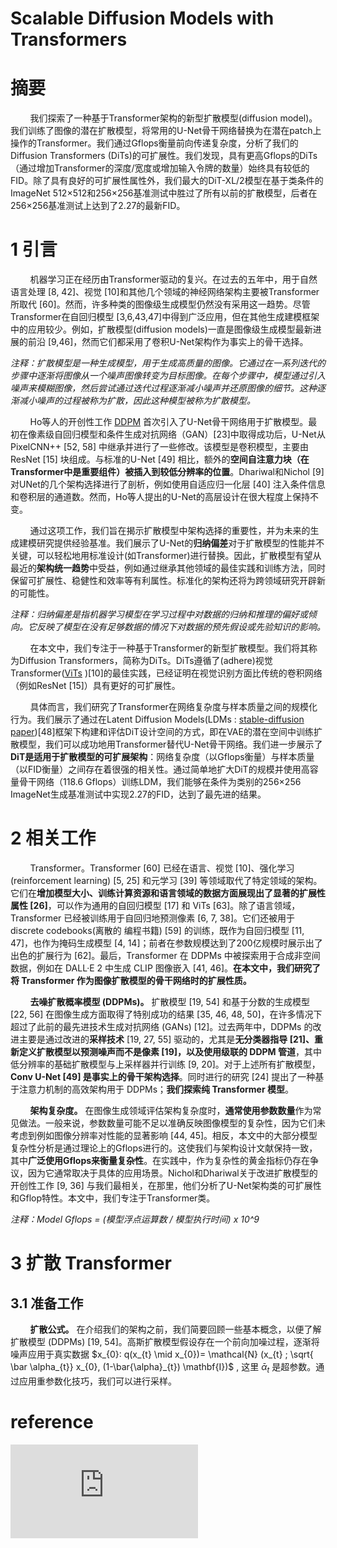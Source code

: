 # Scalable Diffusion Models with Transformers

# 摘要
&nbsp;&nbsp;&nbsp;&nbsp;&nbsp;&nbsp;&nbsp;&nbsp;我们探索了一种基于Transformer架构的新型扩散模型(diffusion model)。我们训练了图像的潜在扩散模型，将常用的U-Net骨干网络替换为在潜在patch上操作的Transformer。我们通过Gflops衡量前向传递复杂度，分析了我们的Diffusion Transformers (DiTs)的可扩展性。我们发现，具有更高Gflops的DiTs（通过增加Transformer的深度/宽度或增加输入令牌的数量）始终具有较低的FID。除了具有良好的可扩展性属性外，我们最大的DiT-XL/2模型在基于类条件的ImageNet 512×512和256×256基准测试中胜过了所有以前的扩散模型，后者在256×256基准测试上达到了2.27的最新FID。 <br>

# 1 引言
&nbsp;&nbsp;&nbsp;&nbsp;&nbsp;&nbsp;&nbsp;&nbsp;机器学习正在经历由Transformer驱动的复兴。在过去的五年中，用于自然语言处理 [8, 42]、视觉 [10]和其他几个领域的神经网络架构主要被Transformer所取代 [60]。然而，许多种类的图像级生成模型仍然没有采用这一趋势。尽管Transformer在自回归模型 [3,6,43,47]中得到广泛应用，但在其他生成建模框架中的应用较少。例如，扩散模型(diffusion models)一直是图像级生成模型最新进展的前沿 [9,46]，然而它们都采用了卷积U-Net架构作为事实上的骨干选择。<br>

*注释：扩散模型是一种生成模型，用于生成高质量的图像。它通过在一系列迭代的步骤中逐渐将图像从一个噪声图像转变为目标图像。在每个步骤中，模型通过引入噪声来模糊图像，然后尝试通过迭代过程逐渐减小噪声并还原图像的细节。这种逐渐减小噪声的过程被称为扩散，因此这种模型被称为扩散模型。* <br>

&nbsp;&nbsp;&nbsp;&nbsp;&nbsp;&nbsp;&nbsp;&nbsp;Ho等人的开创性工作 [DDPM](https://arxiv.org/pdf/2006.11239.pdf) 首次引入了U-Net骨干网络用于扩散模型。最初在像素级自回归模型和条件生成对抗网络（GAN）[23]中取得成功后，U-Net从PixelCNN++ [52, 58] 中继承并进行了一些修改。该模型是卷积模型，主要由ResNet [15] 块组成。与标准的U-Net [49] 相比，额外的**空间自注意力块（在Transformer中是重要组件）被插入到较低分辨率的位置**。Dhariwal和Nichol [9] 对UNet的几个架构选择进行了剖析，例如使用自适应归一化层 [40] 注入条件信息和卷积层的通道数。然而，Ho等人提出的U-Net的高层设计在很大程度上保持不变。<br>

&nbsp;&nbsp;&nbsp;&nbsp;&nbsp;&nbsp;&nbsp;&nbsp;通过这项工作，我们旨在揭示扩散模型中架构选择的重要性，并为未来的生成建模研究提供经验基准。我们展示了U-Net的**归纳偏差**对于扩散模型的性能并不关键，可以轻松地用标准设计(如Transformer)进行替换。因此，扩散模型有望从最近的**架构统一趋势**中受益，例如通过继承其他领域的最佳实践和训练方法，同时保留可扩展性、稳健性和效率等有利属性。标准化的架构还将为跨领域研究开辟新的可能性。<br>

*注释：归纳偏差是指机器学习模型在学习过程中对数据的归纳和推理的偏好或倾向。它反映了模型在没有足够数据的情况下对数据的预先假设或先验知识的影响。* <br>

&nbsp;&nbsp;&nbsp;&nbsp;&nbsp;&nbsp;&nbsp;&nbsp;在本文中，我们专注于一种基于Transformer的新型扩散模型。我们将其称为Diffusion Transformers，简称为DiTs。DiTs遵循了(adhere)视觉Transformer([ViTs](https://arxiv.org/pdf/2010.11929.pdf) )[10]的最佳实践，已经证明在视觉识别方面比传统的卷积网络（例如ResNet [15]）具有更好的可扩展性。<br>

&nbsp;&nbsp;&nbsp;&nbsp;&nbsp;&nbsp;&nbsp;&nbsp;具体而言，我们研究了Transformer在网络复杂度与样本质量之间的规模化行为。我们展示了通过在Latent Diffusion Models(LDMs : [stable-diffusion paper](https://arxiv.org/pdf/2112.10752.pdf))[48]框架下构建和评估DiT设计空间的方式，即在VAE的潜在空间中训练扩散模型，我们可以成功地用Transformer替代U-Net骨干网络。我们进一步展示了**DiT是适用于扩散模型的可扩展架构**：网络复杂度（以Gflops衡量）与样本质量（以FID衡量）之间存在着很强的相关性。通过简单地扩大DiT的规模并使用高容量骨干网络（118.6 Gflops）训练LDM，我们能够在条件为类别的256×256 ImageNet生成基准测试中实现2.27的FID，达到了最先进的结果。<br>

# 2 相关工作
&nbsp;&nbsp;&nbsp;&nbsp;&nbsp;&nbsp;&nbsp;&nbsp;Transformer。Transformer [60] 已经在语言、视觉 [10]、强化学习(reinforcement learning) [5, 25] 和元学习 [39] 等领域取代了特定领域的架构。它们在**增加模型大小、训练计算资源和语言领域的数据方面展现出了显著的扩展性属性 [26]**，可以作为通用的自回归模型 [17] 和 ViTs [63]。除了语言领域，Transformer 已经被训练用于自回归地预测像素 [6, 7, 38]。它们还被用于discrete codebooks(离散的 编程书籍) [59] 的训练，既作为自回归模型 [11, 47]，也作为掩码生成模型 [4, 14]；前者在参数规模达到了200亿规模时展示出了出色的扩展行为 [62]。最后，Transformer 在 DDPMs 中被探索用于合成非空间数据，例如在 DALL·E 2 中生成 CLIP 图像嵌入 [41, 46]。**在本文中，我们研究了将 Transformer 作为图像扩散模型的骨干网络时的扩展性质。** <br>

&nbsp;&nbsp;&nbsp;&nbsp;&nbsp;&nbsp;&nbsp;&nbsp;**去噪扩散概率模型 (DDPMs)。** 扩散模型 [19, 54] 和基于分数的生成模型 [22, 56] 在图像生成方面取得了特别成功的结果 [35, 46, 48, 50]，在许多情况下超过了此前的最先进技术生成对抗网络 (GANs) [12]。过去两年中，DDPMs 的改进主要是通过改进的**采样技术** [19, 27, 55] 驱动的，尤其是**无分类器指导 [21]、重新定义扩散模型以预测噪声而不是像素 [19]，以及使用级联的 DDPM 管道**，其中低分辨率的基础扩散模型与上采样器并行训练 [9, 20]。对于上述所有扩散模型，**Conv U-Net [49] 是事实上的骨干架构选择**。同时进行的研究 [24] 提出了一种基于注意力机制的高效架构用于 DDPMs；**我们探索纯 Transformer 模型**。 <br>

&nbsp;&nbsp;&nbsp;&nbsp;&nbsp;&nbsp;&nbsp;&nbsp;**架构复杂度。** 在图像生成领域评估架构复杂度时，**通常使用参数数量**作为常见做法。一般来说，参数数量可能不足以准确反映图像模型的复杂性，因为它们未考虑到例如图像分辨率对性能的显著影响 [44, 45]。相反，本文中的大部分模型复杂性分析是通过理论上的Gflops进行的。这使我们与架构设计文献保持一致，其中**广泛使用Gflops来衡量复杂性**。在实践中，作为复杂性的黄金指标仍存在争议，因为它通常取决于具体的应用场景。Nichol和Dhariwal关于改进扩散模型的开创性工作 [9, 36] 与我们最相关，在那里，他们分析了U-Net架构类的可扩展性和Gflop特性。本文中，我们专注于Transformer类。<br>

*注释：Model Gflops = (模型浮点运算数 / 模型执行时间) x 10^9* <br>

# 3 扩散 Transformer
## 3.1 准备工作
&nbsp;&nbsp;&nbsp;&nbsp;&nbsp;&nbsp;&nbsp;&nbsp;**扩散公式。** 在介绍我们的架构之前，我们简要回顾一些基本概念，以便了解扩散模型 (DDPMs) [19, 54]。高斯扩散模型假设存在一个前向加噪过程，逐渐将噪声应用于真实数据 $x_{0}: q(x_{t} \mid x_{0})= \mathcal{N} (x_{t} ; \sqrt{ \bar \alpha_{t}} x_{0}, (1-\bar{\alpha}_{t}) \mathbf{I})$ , 这里 $\bar \alpha_{t}$ 是超参数。通过应用重参数化技巧，我们可以进行采样。<br>






# reference

![论文地址](https://arxiv.org/pdf/2212.09748.pdf)
